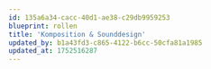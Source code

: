 ```yaml
---
id: 135a6a34-cacc-40d1-ae38-c29db9959253
blueprint: rollen
title: 'Komposition & Sounddesign'
updated_by: b1a43fd3-c865-4122-b6cc-50cfa81a1985
updated_at: 1752516287
---
```


